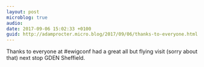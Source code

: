 ```yaml
---
layout: post
microblog: true
audio: 
date: 2017-09-06 15:02:33 +0100
guid: http://adamprocter.micro.blog/2017/09/06/thanks-to-everyone.html
---
```

Thanks to everyone at #ewigconf had a great all but flying visit (sorry about that) next stop GDEN Sheffield. 
